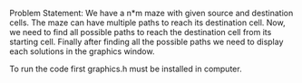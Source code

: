 Problem Statement:
We have a n*m maze with given source and destination cells. The maze can have multiple paths to reach its destination cell. Now, we need to find all possible paths to reach the destination cell from its starting cell. Finally after finding all the possible paths we need to display each solutions in the graphics window.

To run the code first graphics.h must be installed in computer.
